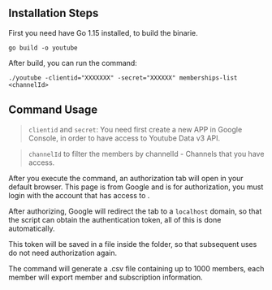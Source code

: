 ## Installation Steps

First you need have Go 1.15 installed, to build the binarie.

```shell script
go build -o youtube
```   

After build, you can run the command:
```shell script 
./youtube -clientid="XXXXXXX" -secret="XXXXXX" memberships-list <channelId>
```   

## Command Usage
> `clientid` and `secret`: You need first create a new APP in Google Console, in order to have access to Youtube Data v3 API.

> `channelId` to filter the members by channelId - Channels that you have access.                           

After you execute the command, an authorization tab will open in your default browser. This page is from Google and is for authorization, you must login with the account that has access to <channelId>. 

After authorizing, Google will redirect the tab to a `localhost` domain, so that the script can obtain the authentication token, all of this is done automatically.

This token will be saved in a file inside the folder, so that subsequent uses do not need authorization again.

The command will generate a .csv file containing up to 1000 members, each member will export member and subscription information.